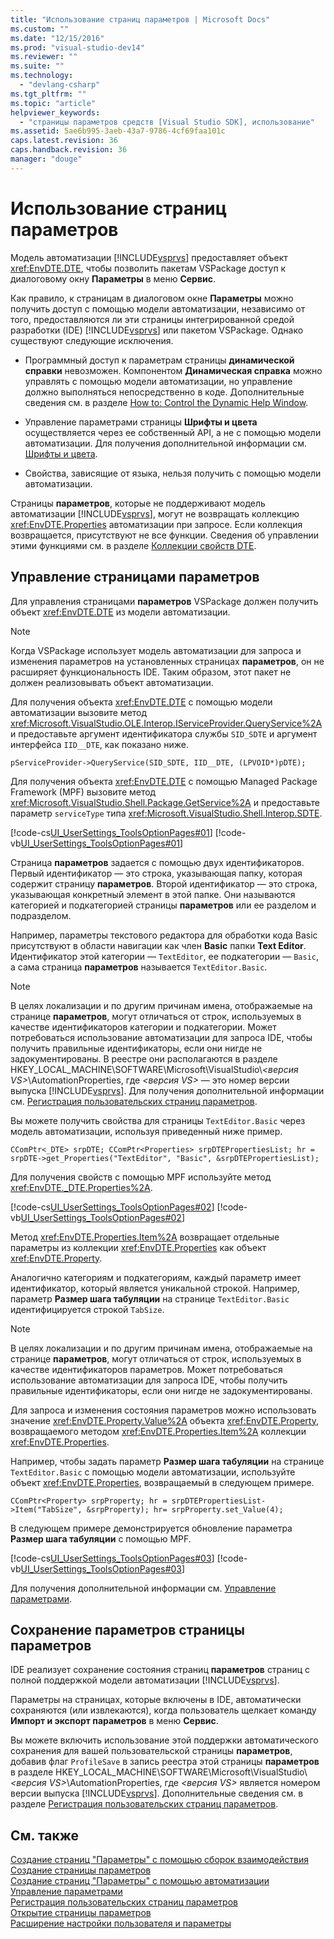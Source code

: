 ```yaml
---
title: "Использование страниц параметров | Microsoft Docs"
ms.custom: ""
ms.date: "12/15/2016"
ms.prod: "visual-studio-dev14"
ms.reviewer: ""
ms.suite: ""
ms.technology: 
  - "devlang-csharp"
ms.tgt_pltfrm: ""
ms.topic: "article"
helpviewer_keywords: 
  - "страницы параметров средств [Visual Studio SDK], использование"
ms.assetid: 5ae6b995-3aeb-43a7-9786-4cf69faa101c
caps.latest.revision: 36
caps.handback.revision: 36
manager: "douge"
---
```

# Использование страниц параметров
Модель автоматизации [!INCLUDE[vsprvs](../code-quality/includes/vsprvs_md.md)] предоставляет объект <xref:EnvDTE.DTE>, чтобы позволить пакетам VSPackage доступ к диалоговому окну **Параметры** в меню **Сервис**.  
  
 Как правило, к страницам в диалоговом окне **Параметры** можно получить доступ с помощью модели автоматизации, независимо от того, предоставляются ли эти страницы интегрированной средой разработки \(IDE\) [!INCLUDE[vsprvs](../code-quality/includes/vsprvs_md.md)] или пакетом VSPackage. Однако существуют следующие исключения.  
  
-   Программный доступ к параметрам страницы **динамической справки** невозможен. Компонентом **Динамическая справка** можно управлять с помощью модели автоматизации, но управление должно выполняться непосредственно в коде. Дополнительные сведения см. в разделе [How to: Control the Dynamic Help Window](http://msdn.microsoft.com/ru-ru/7f5777aa-c270-4058-a175-8ce8a4ed25eb).  
  
-   Управление параметрами страницы **Шрифты и цвета** осуществляется через ее собственный API, а не с помощью модели автоматизации. Для получения дополнительной информации см. [Шрифты и цвета](../extensibility/using-fonts-and-colors.md).  
  
-   Свойства, зависящие от языка, нельзя получить с помощью модели автоматизации.  
  
 Страницы **параметров**, которые не поддерживают модель автоматизации [!INCLUDE[vsprvs](../code-quality/includes/vsprvs_md.md)], могут не возвращать коллекцию <xref:EnvDTE.Properties> автоматизации при запросе. Если коллекция возвращается, присутствуют не все функции. Сведения об управлении этими функциями см. в разделе [Коллекции свойств DTE](../Topic/DTE%20Properties%20Collections.md).  
  
## Управление страницами параметров  
 Для управления страницами **параметров** VSPackage должен получить объект <xref:EnvDTE.DTE> из модели автоматизации.  
  
> [!NOTE]
>  Когда VSPackage использует модель автоматизации для запроса и изменения параметров на установленных страницах **параметров**, он не расширяет функциональность IDE. Таким образом, этот пакет не должен реализовывать объект автоматизации.  
  
 Для получения объекта <xref:EnvDTE.DTE> с помощью модели автоматизации вызовите метод <xref:Microsoft.VisualStudio.OLE.Interop.IServiceProvider.QueryService%2A> и предоставьте аргумент идентификатора службы `SID_SDTE` и аргумент интерфейса `IID__DTE`, как показано ниже.  
  
```  
pServiceProvider->QueryService(SID_SDTE, IID__DTE, (LPVOID*)pDTE);  
```  
  
 Для получения объекта <xref:EnvDTE.DTE> с помощью Managed Package Framework \(MPF\) вызовите метод <xref:Microsoft.VisualStudio.Shell.Package.GetService%2A> и предоставьте параметр `serviceType` типа <xref:Microsoft.VisualStudio.Shell.Interop.SDTE>.  
  
 [!code-cs[UI_UserSettings_ToolsOptionPages#01](../misc/codesnippet/CSharp/using-options-pages_1.cs)]
 [!code-vb[UI_UserSettings_ToolsOptionPages#01](../misc/codesnippet/VisualBasic/using-options-pages_1.vb)]  
  
 Страница **параметров** задается с помощью двух идентификаторов. Первый идентификатор — это строка, указывающая папку, которая содержит страницу **параметров**. Второй идентификатор — это строка, указывающая конкретный элемент в этой папке. Они называются категорией и подкатегорией страницы **параметров** или ее разделом и подразделом.  
  
 Например, параметры текстового редактора для обработки кода Basic присутствуют в области навигации как член **Basic** папки **Text Editor**. Идентификатор этой категории — `TextEditor`, ее подкатегории — `Basic`, а сама страница **параметров** называется `TextEditor.Basic`.  
  
> [!NOTE]
>  В целях локализации и по другим причинам имена, отображаемые на странице **параметров**, могут отличаться от строк, используемых в качестве идентификаторов категории и подкатегории. Может потребоваться использование автоматизации для запроса IDE, чтобы получить правильные идентификаторы, если они нигде не задокументированы. В реестре они располагаются в разделе HKEY\_LOCAL\_MACHINE\\SOFTWARE\\Microsoft\\VisualStudio\\*\<версия VS\>*\\AutomationProperties, где *\<версия VS\>* — это номер версии выпуска [!INCLUDE[vsprvs](../code-quality/includes/vsprvs_md.md)]. Для получения дополнительной информации см. [Регистрация пользовательских страниц параметров](../misc/registering-custom-options-pages.md).  
  
 Вы можете получить свойства для страницы `TextEditor.Basic` через модель автоматизации, используя приведенный ниже пример.  
  
```  
CComPtr<_DTE> srpDTE; CComPtr<Properties> srpDTEPropertiesList; hr = srpDTE->get_Properties("TextEditor", "Basic", &srpDTEPropertiesList);  
```  
  
 Для получения свойств с помощью MPF используйте метод <xref:EnvDTE._DTE.Properties%2A>.  
  
 [!code-cs[UI_UserSettings_ToolsOptionPages#02](../misc/codesnippet/CSharp/using-options-pages_2.cs)]
 [!code-vb[UI_UserSettings_ToolsOptionPages#02](../misc/codesnippet/VisualBasic/using-options-pages_2.vb)]  
  
 Метод <xref:EnvDTE.Properties.Item%2A> возвращает отдельные параметры из коллекции <xref:EnvDTE.Properties> как объект <xref:EnvDTE.Property>.  
  
 Аналогично категориям и подкатегориям, каждый параметр имеет идентификатор, который является уникальной строкой. Например, параметр **Размер шага табуляции** на странице `TextEditor.Basic` идентифицируется строкой `TabSize`.  
  
> [!NOTE]
>  В целях локализации и по другим причинам имена, отображаемые на странице **параметров**, могут отличаться от строк, используемых в качестве идентификаторов параметров. Может потребоваться использование автоматизации для запроса IDE, чтобы получить правильные идентификаторы, если они нигде не задокументированы.  
  
 Для запроса и изменения состояния параметров можно использовать значение <xref:EnvDTE.Property.Value%2A> объекта <xref:EnvDTE.Property>, возвращаемого методом <xref:EnvDTE.Properties.Item%2A> коллекции <xref:EnvDTE.Properties>.  
  
 Например, чтобы задать параметр **Размер шага табуляции** на странице `TextEditor.Basic` с помощью модели автоматизации, используйте объект <xref:EnvDTE.Properties>, возвращаемый в следующем примере.  
  
```  
CComPtr<Property> srpProperty; hr = srpDTEPropertiesList->Item("TabSize", &srpProperty); hr= srpProperty.set_Value(4);  
```  
  
 В следующем примере демонстрируется обновление параметра **Размер шага табуляции** с помощью MPF.  
  
 [!code-cs[UI_UserSettings_ToolsOptionPages#03](../misc/codesnippet/CSharp/using-options-pages_3.cs)]
 [!code-vb[UI_UserSettings_ToolsOptionPages#03](../misc/codesnippet/VisualBasic/using-options-pages_3.vb)]  
  
 Для получения дополнительной информации см. [Управление параметрами](../Topic/Controlling%20Options%20Settings.md).  
  
## Сохранение параметров страницы параметров  
 IDE реализует сохранение состояния страниц **параметров** страниц с полной поддержкой модели автоматизации [!INCLUDE[vsprvs](../code-quality/includes/vsprvs_md.md)].  
  
 Параметры на страницах, которые включены в IDE, автоматически сохраняются \(или извлекаются\), когда пользователь щелкает команду **Импорт и экспорт параметров** в меню **Сервис**.  
  
 Вы можете включить использование этой поддержки автоматического сохранения для вашей пользовательской страницы **параметров**, добавив флаг `ProfileSave` в запись реестра этой страницы **параметров** в разделе HKEY\_LOCAL\_MACHINE\\SOFTWARE\\Microsoft\\VisualStudio\\*\<версия VS\>*\\AutomationProperties, где *\<версия VS\>* является номером версии выпуска [!INCLUDE[vsprvs](../code-quality/includes/vsprvs_md.md)]. Дополнительные сведения см. в разделе [Регистрация пользовательских страниц параметров](../misc/registering-custom-options-pages.md).  
  
## См. также  
 [Создание страниц "Параметры" с помощью сборок взаимодействия](/visual-cpp/misc/creating-options-pages-by-using-interop-assemblies)   
 [Создание страницы параметров](../extensibility/internals/creating-options-pages.md)   
 [Создание страниц "Параметры" с помощью автоматизации](../misc/creating-options-pages-by-using-automation.md)   
 [Управление параметрами](../Topic/Controlling%20Options%20Settings.md)   
 [Регистрация пользовательских страниц параметров](../misc/registering-custom-options-pages.md)   
 [Открытие страницы параметров](../misc/opening-an-options-page.md)   
 [Расширение настройки пользователя и параметры](../extensibility/extending-user-settings-and-options.md)
